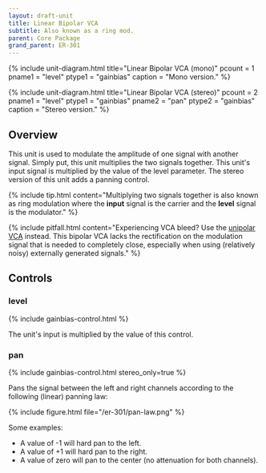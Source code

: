 ```yaml
---
layout: draft-unit
title: Linear Bipolar VCA
subtitle: Also known as a ring mod.
parent: Core Package
grand_parent: ER-301
---
```


{% include unit-diagram.html 
title="Linear Bipolar VCA (mono)"
pcount = 1
pname1 = "level"
ptype1 = "gainbias"
caption = "Mono version."
%}

{% include unit-diagram.html 
title="Linear Bipolar VCA (stereo)"
pcount = 2
pname1 = "level"
ptype1 = "gainbias"
pname2 = "pan"
ptype2 = "gainbias"
caption = "Stereo version."
%}

## Overview
This unit is used to modulate the amplitude of one signal with another signal. Simply put, this unit multiplies the two signals together.  This unit's input signal is multiplied by the value of the level parameter.  The stereo version of this unit adds a panning control.

{% include tip.html
content="Multiplying two signals together is also known as ring modulation where the **input** signal is the carrier and the **level** signal is the modulator."
%}

{% include pitfall.html
content="Experiencing VCA bleed? Use the [unipolar VCA](linear-unipolar-vca) instead.  This bipolar VCA lacks the rectification on the modulation signal that is needed to completely close, especially when using (relatively noisy) externally generated signals."
%}

## Controls

### level 
{% include gainbias-control.html %}

The unit's input is multiplied by the value of this control.

### pan
{% include gainbias-control.html stereo_only=true %}

Pans the signal between the left and right channels according to the following (linear) panning law:

{% include figure.html 
file="/er-301/pan-law.png"
%}

Some examples:
* A value of -1 will hard pan to the left.
* A value of +1 will hard pan to the right.
* A value of zero will pan to the center (no attenuation for both channels).